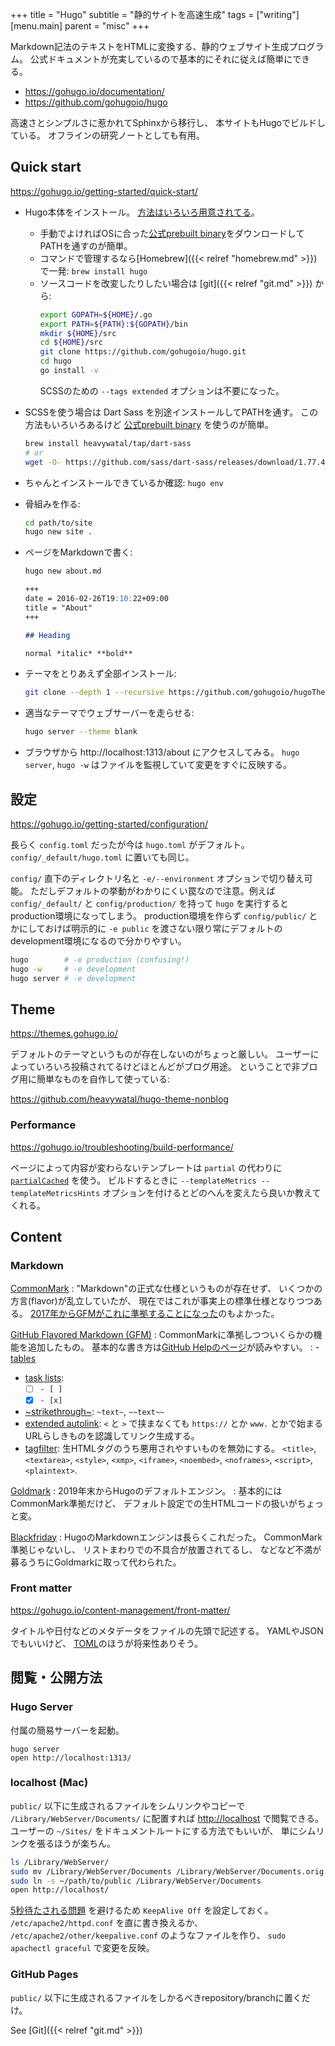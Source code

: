 +++
title = "Hugo"
subtitle =  "静的サイトを高速生成"
tags = ["writing"]
[menu.main]
  parent = "misc"
+++

Markdown記法のテキストをHTMLに変換する、静的ウェブサイト生成プログラム。
公式ドキュメントが充実しているので基本的にそれに従えば簡単にできる。

- <https://gohugo.io/documentation/>
- <https://github.com/gohugoio/hugo>

高速さとシンプルさに惹かれてSphinxから移行し、
本サイトもHugoでビルドしている。
オフラインの研究ノートとしても有用。

## Quick start

<https://gohugo.io/getting-started/quick-start/>

-   Hugo本体をインストール。
    [方法はいろいろ用意されてる](https://gohugo.io/installation/)。

    - 手動でよければOSに合った[公式prebuilt binary](https://github.com/gohugoio/hugo/releases)をダウンロードしてPATHを通すのが簡単。
    - コマンドで管理するなら[Homebrew]({{< relref "homebrew.md" >}})で一発:
    `brew install hugo`
    - ソースコードを改変したりしたい場合は [git]({{< relref "git.md" >}}) から:
      ```sh
      export GOPATH=${HOME}/.go
      export PATH=${PATH}:${GOPATH}/bin
      mkdir ${HOME}/src
      cd ${HOME}/src
      git clone https://github.com/gohugoio/hugo.git
      cd hugo
      go install -v
      ```
      SCSSのための `--tags extended` オプションは不要になった。
-   SCSSを使う場合は Dart Sass を別途インストールしてPATHを通す。
    この方法もいろいろあるけど
    [公式prebuilt binary](https://github.com/sass/dart-sass/releases)
    を使うのが簡単。
    ```sh
    brew install heavywatal/tap/dart-sass
    # or
    wget -O- https://github.com/sass/dart-sass/releases/download/1.77.4/dart-sass-1.77.4-macos-x64.tar.gz | tar xz
    ```
-   ちゃんとインストールできているか確認: `hugo env`
-   骨組みを作る:
    ```sh
    cd path/to/site
    hugo new site .
    ```

-   ページをMarkdownで書く:
    ```sh
    hugo new about.md
    ```

    ```markdown
    +++
    date = 2016-02-26T19:10:22+09:00
    title = "About"
    +++

    ## Heading

    normal *italic* **bold**
    ```

-   テーマをとりあえず全部インストール:
    ```sh
    git clone --depth 1 --recursive https://github.com/gohugoio/hugoThemes.git themes
    ```

-   適当なテーマでウェブサーバーを走らせる:
    ```sh
    hugo server --theme blank
    ```

-   ブラウザから http://localhost:1313/about にアクセスしてみる。
    `hugo server`, `hugo -w` はファイルを監視していて変更をすぐに反映する。


## 設定

<https://gohugo.io/getting-started/configuration/>

長らく `config.toml` だったが今は `hugo.toml` がデフォルト。
`config/_default/hugo.toml` に置いても同じ。

`config/` 直下のディレクトリ名と `-e/--environment` オプションで切り替え可能。
ただしデフォルトの挙動がわかりにくい罠なので注意。例えば `config/_default/` と `config/production/` を持って `hugo` を実行するとproduction環境になってしまう。
production環境を作らず `config/public/` とかにしておけば明示的に `-e public`
を渡さない限り常にデフォルトのdevelopment環境になるので分かりやすい。

```sh
hugo        # -e production (confusing!)
hugo -w     # -e development
hugo server # -e development
```

## Theme

<https://themes.gohugo.io/>

デフォルトのテーマというものが存在しないのがちょっと厳しい。
ユーザーによっていろいろ投稿されてるけどほとんどがブログ用途。
ということで非ブログ用に簡単なものを自作して使っている:

https://github.com/heavywatal/hugo-theme-nonblog

### Performance

<https://gohugo.io/troubleshooting/build-performance/>

ページによって内容が変わらないテンプレートは `partial` の代わりに
[`partialCached`](https://gohugo.io/functions/partialcached/)
を使う。
ビルドするときに
`--templateMetrics --templateMetricsHints`
オプションを付けるとどのへんを変えたら良いか教えてくれる。


## Content

### Markdown

[CommonMark](https://spec.commonmark.org/)
: "Markdown"の正式な仕様というものが存在せず、
  いくつかの方言(flavor)が乱立していたが、
  現在ではこれが事実上の標準仕様となりつつある。
  [2017年からGFMがこれに準拠することになった](https://githubengineering.com/a-formal-spec-for-github-markdown/)のもよかった。

[GitHub Flavored Markdown (GFM)](https://github.github.com/gfm/)
: CommonMarkに準拠しつついくらかの機能を追加したもの。
  基本的な書き方は[GitHub Helpのページ](https://help.github.com/articles/basic-writing-and-formatting-syntax/)が読みやすい。
: - [tables](https://github.github.com/gfm/#tables-extension-)
  - [task lists](https://github.github.com/gfm/#task-list-items-extension-):
    - [ ] `- [ ]`
    - [x] `- [x]`
  - [~strikethrough~](https://github.github.com/gfm/#strikethrough-extension-):
    `~text~`, `~~text~~`
  - [extended autolink](https://github.github.com/gfm/#autolinks-extension-):
    `<` と `>` で挟まなくても
    `https://` とか `www.` とかで始まるURLらしきものを認識してリンク生成する。
  - [tagfilter](https://github.github.com/gfm/#disallowed-raw-html-extension-):
    生HTMLタグのうち悪用されやすいものを無効にする。
    `<title>`,
    `<textarea>`,
    `<style>`,
    `<xmp>`,
    `<iframe>`,
    `<noembed>`,
    `<noframes>`,
    `<script>`,
    `<plaintext>`.

[Goldmark](https://github.com/yuin/goldmark/)
: 2019年末からHugoのデフォルトエンジン。
: 基本的にはCommonMark準拠だけど、
  デフォルト設定での生HTMLコードの扱いがちょっと変。

[Blackfriday](https://github.com/russross/blackfriday)
: HugoのMarkdownエンジンは長らくこれだった。
  CommonMark準拠じゃないし、
  リストまわりでの不具合が放置されてるし、
  などなど不満が募るうちにGoldmarkに取って代わられた。


### Front matter

<https://gohugo.io/content-management/front-matter/>

タイトルや日付などのメタデータをファイルの先頭で記述する。
YAMLやJSONでもいいけど、
[TOML](https://github.com/toml-lang/toml)のほうが将来性ありそう。


## 閲覧・公開方法

### Hugo Server

付属の簡易サーバーを起動。
```
hugo server
open http://localhost:1313/
```

### localhost (Mac)

`public/` 以下に生成されるファイルをシムリンクやコピーで
`/Library/WebServer/Documents/` に配置すれば
<http://localhost> で閲覧できる。
ユーザーの `~/Sites/` をドキュメントルートにする方法でもいいが、
単にシムリンクを張るほうが楽ちん。

```sh
ls /Library/WebServer/
sudo mv /Library/WebServer/Documents /Library/WebServer/Documents.orig
sudo ln -s ~/path/to/public /Library/WebServer/Documents
open http://localhost/
```

[5秒待たされる問題](https://stackoverflow.com/questions/70698918/)
を避けるため `KeepAlive Off` を設定しておく。
`/etc/apache2/httpd.conf` を直に書き換えるか、
`/etc/apache2/other/keepalive.conf` のようなファイルを作り、
`sudo apachectl graceful` で変更を反映。


### GitHub Pages

`public/` 以下に生成されるファイルをしかるべきrepository/branchに置くだけ。

See [Git]({{< relref "git.md" >}})
